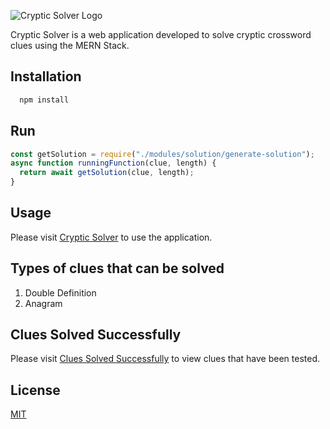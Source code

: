 ![Cryptic Solver Logo](https://devweb2019.cis.strath.ac.uk/~vib16216/CrypticSolverPublic/readme-logo.jpg)

Cryptic Solver is a web application developed to solve cryptic crossword clues using the MERN Stack.

## Installation

```bash
  npm install
```

## Run

```javascript
const getSolution = require("./modules/solution/generate-solution");
async function runningFunction(clue, length) {
  return await getSolution(clue, length);
}
```

## Usage

Please visit [Cryptic Solver](https://devweb2019.cis.strath.ac.uk/vib16216-nodejs/ "Cryptic Solver") to use the application.

## Types of clues that can be solved

1. Double Definition
2. Anagram

## Clues Solved Successfully

Please visit [Clues Solved Successfully](https://devweb2019.cis.strath.ac.uk/~vib16216/clues/) to view clues that have been tested.

## License

[MIT](https://choosealicense.com/licenses/mit/)
